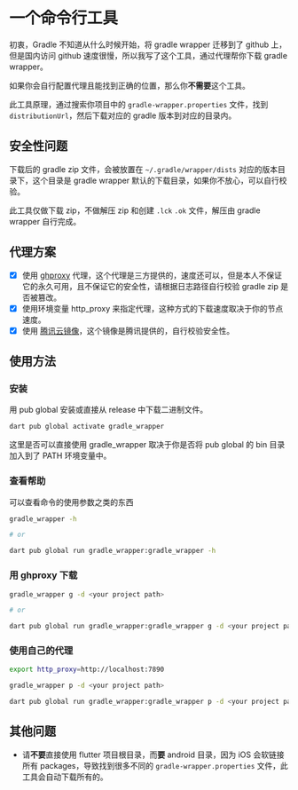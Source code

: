 # 一个命令行工具

初衷，Gradle 不知道从什么时候开始，将 gradle wrapper 迁移到了 github 上，但是国内访问 github 速度很慢，所以我写了这个工具，通过代理帮你下载 gradle wrapper。

如果你会自行配置代理且能找到正确的位置，那么你**不需要**这个工具。

此工具原理，通过搜索你项目中的 `gradle-wrapper.properties` 文件，找到 `distributionUrl`，然后下载对应的 gradle 版本到对应的目录内。

## 安全性问题

下载后的 gradle zip 文件，会被放置在 `~/.gradle/wrapper/dists` 对应的版本目录下，这个目录是 gradle wrapper 默认的下载目录，如果你不放心，可以自行校验。

此工具仅做下载 zip，不做解压 zip 和创建 `.lck` `.ok` 文件，解压由 gradle wrapper 自行完成。

## 代理方案

- [x] 使用 [ghproxy][] 代理，这个代理是三方提供的，速度还可以，但是本人不保证它的永久可用，且不保证它的安全性，请根据日志路径自行校验 gradle zip 是否被篡改。
- [x] 使用环境变量 http_proxy 来指定代理，这种方式的下载速度取决于你的节点速度。
- [x] 使用 [腾讯云镜像][tencent]，这个镜像是腾讯提供的，自行校验安全性。

## 使用方法

### 安装

用 pub global 安装或直接从 release 中下载二进制文件。

```bash
dart pub global activate gradle_wrapper
```

这里是否可以直接使用 gradle_wrapper 取决于你是否将 pub global 的 bin 目录加入到了 PATH 环境变量中。

### 查看帮助

可以查看命令的使用参数之类的东西

```bash
gradle_wrapper -h

# or

dart pub global run gradle_wrapper:gradle_wrapper -h
```

### 用 ghproxy 下载

```bash
gradle_wrapper g -d <your project path>

# or

dart pub global run gradle_wrapper:gradle_wrapper g -d <your project path>
```

### 使用自己的代理

```bash
export http_proxy=http://localhost:7890

gradle_wrapper p -d <your project path>

dart pub global run gradle_wrapper:gradle_wrapper p -d <your project path>
```

## 其他问题

- 请**不要**直接使用 flutter 项目根目录，而**要** android 目录，因为 iOS 会软链接所有 packages，导致找到很多不同的 `gradle-wrapper.properties` 文件，此工具会自动下载所有的。

[ghproxy]: https://mirror.ghproxy.com/
[tencent]: https://mirrors.cloud.tencent.com/gradle/

